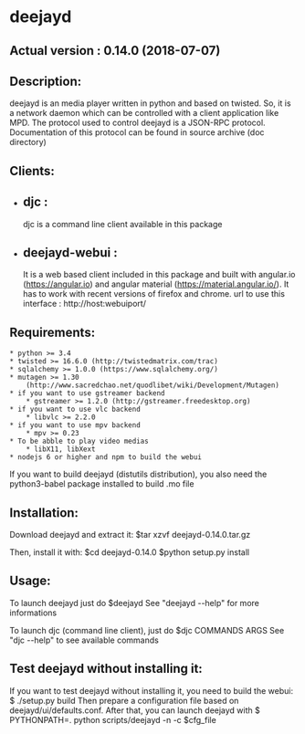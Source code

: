 deejayd
===========

Actual version : 0.14.0 (2018-07-07)
------------------------------------

Description:
------------
deejayd is an media player written in python and based on twisted.
So, it is a network daemon which can be controlled with a client application
like MPD. The protocol used to control deejayd is a JSON-RPC protocol.
Documentation of this protocol can be found in source archive (doc directory)

Clients:
--------
  * djc :
    -----
      djc is a command line client available in this package
  * deejayd-webui :
    --------
      It is a web based client included in this package and built 
      with angular.io (https://angular.io) and angular material 
      (https://material.angular.io/). It has to work with recent versions of 
      firefox and chrome.
      url to use this interface : http://host:webuiport/

Requirements:
-------------
    * python >= 3.4
    * twisted >= 16.6.0 (http://twistedmatrix.com/trac)
    * sqlalchemy >= 1.0.0 (https://www.sqlalchemy.org/)
    * mutagen >= 1.30
        (http://www.sacredchao.net/quodlibet/wiki/Development/Mutagen)
    * if you want to use gstreamer backend
        * gstreamer >= 1.2.0 (http://gstreamer.freedesktop.org)
    * if you want to use vlc backend
        * libvlc >= 2.2.0
    * if you want to use mpv backend
        * mpv >= 0.23
    * To be abble to play video medias
        * libX11, libXext
    * nodejs 6 or higher and npm to build the webui

If you want to build deejayd (distutils distribution), you also need
the python3-babel package installed to build .mo file

Installation:
-------------
Download deejayd and extract it:
  $tar xzvf deejayd-0.14.0.tar.gz

Then, install it with:
  $cd deejayd-0.14.0
  $python setup.py install

Usage:
------
  To launch deejayd just do
    $deejayd
  See "deejayd --help" for more informations

  To launch djc (command line client), just do
    $djc COMMANDS ARGS
  See "djc --help" to see available commands

Test deejayd without installing it:
-----------------------------------
If you want to test deejayd without installing it, you need to build the webui:
  $ ./setup.py build
Then prepare a configuration file based on deejayd/ui/defaults.conf. After that,
you can launch deejayd with
  $ PYTHONPATH=. python scripts/deejayd -n -c $cfg_file

